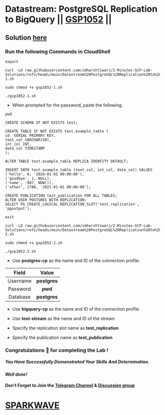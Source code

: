 # Datastream: PostgreSQL Replication to BigQuery || [GSP1052](https://www.cloudskillsboost.google/focuses/53925?parent=catalog) ||

## Solution [here](https://youtu.be/GVl2jfB7DKA)

### Run the following Commands in CloudShell

```
export 
```
```
curl -LO raw.githubusercontent.com/imharshtiwari/2-Minutes-GCP-Lab-Solutions/refs/heads/main/Datastream%20PostgreSQL%20Replication%20to%20BigQuery/gsp1052-1.sh

sudo chmod +x gsp1052-1.sh

./gsp1052-1.sh
```

* When prompted for the password, paste the following.

```
pwd
```
```
CREATE SCHEMA IF NOT EXISTS test;

CREATE TABLE IF NOT EXISTS test.example_table (
id  SERIAL PRIMARY KEY,
text_col VARCHAR(50),
int_col INT,
date_col TIMESTAMP
);

ALTER TABLE test.example_table REPLICA IDENTITY DEFAULT; 

INSERT INTO test.example_table (text_col, int_col, date_col) VALUES
('hello', 0, '2020-01-01 00:00:00'),
('goodbye', 1, NULL),
('name', -987, NOW()),
('other', 2786, '2021-01-01 00:00:00');

CREATE PUBLICATION test_publication FOR ALL TABLES;
ALTER USER POSTGRES WITH REPLICATION;
SELECT PG_CREATE_LOGICAL_REPLICATION_SLOT('test_replication', 'pgoutput');
```
```
exit
```
```
curl -LO raw.githubusercontent.com/imharshtiwari/2-Minutes-GCP-Lab-Solutions/refs/heads/main/Datastream%20PostgreSQL%20Replication%20to%20BigQuery/gsp1052-2.sh

sudo chmod +x gsp1052-2.sh

./gsp1052-2.sh
```

* Use **postgres-cp** as the name and ID of the connection profile.

| Field | Value |
| :---: | :----: |
| Username | **postgres** |
| Password  | **pwd** |
| Database | **postgres** |

* Use **bigquery-cp** as the name and ID of the connection profile.

* Use **test-stream** as the name and ID of the stream

* Specify the replication slot name as **test_replication**

* Specify the publication name as **test_publication**

### Congratulations 🎉 for completing the Lab !

##### *You Have Successfully Demonstrated Your Skills And Determination.*

#### *Well done!*

#### Don't Forget to Join the [Telegram Channel](https://t.me/sparkwave.01) & [Discussion group](https://t.me/sparkwave.01chats)

# [SPARKWAVE](https://www.youtube.com/@sparkwave.01)
